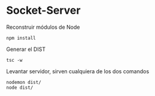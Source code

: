 
# Socket-Server

Reconstruir módulos de Node
````
npm install
````

Generar el DIST
````
tsc -w
````

Levantar servidor, sirven cualquiera de los dos comandos
````
nodemon dist/
node dist/
````
